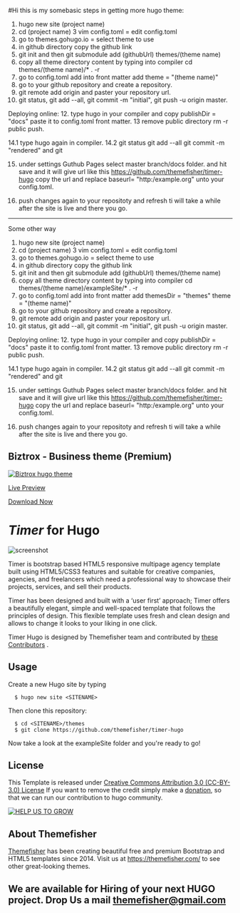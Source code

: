 #Hi this is my somebasic steps in getting more hugo theme:

1. hugo new site (project name)
2. cd (project name)
3 vim config.toml = edit config.toml
4. go to themes.gohugo.io = select theme to use
5. in github directory copy the github link
6. git init and then git submodule add (githubUrl) themes/(theme name)
7. copy all theme directory content by typing into compiler
cd themes/(theme name)/* . -r
8. go to config.toml add into front matter add 
theme = "(theme name)"
9. go to your github repository and create a repository.
10. git remote add origin and paster your repository url.
11.  git status, git add --all, git commit -m "initial", git push -u origin master.

Deploying online:
12. type hugo in your compiler and copy
publishDir = "docs" paste it to config.toml front matter.
13 remove public directory
rm -r public
 push.

14.1 type hugo again in compiler.
14.2 git status git add --all git commit -m "rendered" and git

15. under settings Guthub Pages select master branch/docs folder.
and hit save and it will give url like this https://github.com/themefisher/timer-hugo copy the url and replace baseurl= "http:/example.org"  unto your config.toml. 

16. push changes again to your repositoty and refresh ti will take a while after the site is live and there you go.




 




------

Some other way

1. hugo new site (project name)
2. cd (project name)
3 vim config.toml = edit config.toml
4. go to themes.gohugo.io = select theme to use
5. in github directory copy the github link
6. git init and then git submodule add (githubUrl) themes/(theme name)
7. copy all theme directory content by typing into compiler
cd themes/(theme name)/exampleSite/* . -r
8. go to config.toml add into front matter add
themesDir = "themes"
theme = "(theme name)"
9. go to your github repository and create a repository.
10. git remote add origin and paster your repository url.
11.  git status, git add --all, git commit -m "initial", git push -u origin master.

Deploying online:
12. type hugo in your compiler and copy
publishDir = "docs" paste it to config.toml front matter.
13 remove public directory
rm -r public
 push.

14.1 type hugo again in compiler.
14.2 git status git add --all git commit -m "rendered" and git

15. under settings Guthub Pages select master branch/docs folder.
and hit save and it will give url like this https://github.com/themefisher/timer-hugo copy the url and replace baseurl= "http:/example.org"  unto your config.toml. 

16. push changes again to your repositoty and refresh ti will take a while after the site is live and there you go.





## Biztrox - Business theme (Premium)
[![Biztrox hugo theme](https://user-images.githubusercontent.com/5304905/48638129-e8ffb200-e9f9-11e8-99a7-b081e27a1941.png)](https://themefisher.com/products/biztrox-hugo-template/)

[Live Preview](http://demo.themefisher.com/themefisher/biztrox-hugo/)

[Download Now](https://themefisher.com/products/biztrox-hugo-template/)


# _Timer_ for Hugo
![screenshot](https://user-images.githubusercontent.com/16266381/42732703-d21e8e30-8847-11e8-9e2f-b648e2812901.jpg "Home of the website")

Timer is bootstrap based HTML5 responsive multipage agency template built using HTML5/CSS3 features and suitable for creative companies, agencies, and freelancers which need a professional way to showcase their projects, services, and sell their products. 

Timer has been designed and built with a ‘user first’ approach; Timer offers a beautifully elegant, simple and well-spaced template that follows the principles of design. This flexible template uses fresh and clean design and allows to change it looks to your liking in one click.

Timer Hugo is designed by Themefisher team and contributed by <a href="https://github.com/themefisher/timer-hugo/graphs/contributors" target="_blank">these Contributors</a> .

## Usage

Create a new Hugo site by typing

```
  $ hugo new site <SITENAME>
```

Then clone this repository:

```
  $ cd <SITENAME>/themes
  $ git clone https://github.com/themefisher/timer-hugo
```

Now take a look at the exampleSite folder and you're ready to go!

## License

This Template is released under [Creative Commons Attribution 3.0 (CC-BY-3.0) License](https://creativecommons.org/licenses/by/3.0/)
If you want to remove the credit simply make a [donation](https://www.paypal.me/Themefisher), so that we can run our contribution to hugo community.

[![HELP US TO GROW](https://user-images.githubusercontent.com/16266381/45262626-1e0ce880-b43c-11e8-9698-1b95f143e240.png)](https://www.paypal.me/Themefisher)

## About Themefisher

[Themefisher] has been creating beautiful free and premium Bootstrap and HTML5 templates since 2014.
Visit us at https://themefisher.com/ to see other great-looking themes.

[Hugo]: https://gohugo.io/
[Themefisher]: https://themefisher.com/

## We are available for Hiring of your next HUGO project. Drop Us a mail [themefisher@gmail.com](mailto:themefisher@gmail.com)

